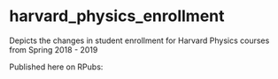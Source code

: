 # harvard_physics_enrollment
Depicts the changes in student enrollment for Harvard Physics courses from Spring 2018 - 2019

Published here on RPubs: 
